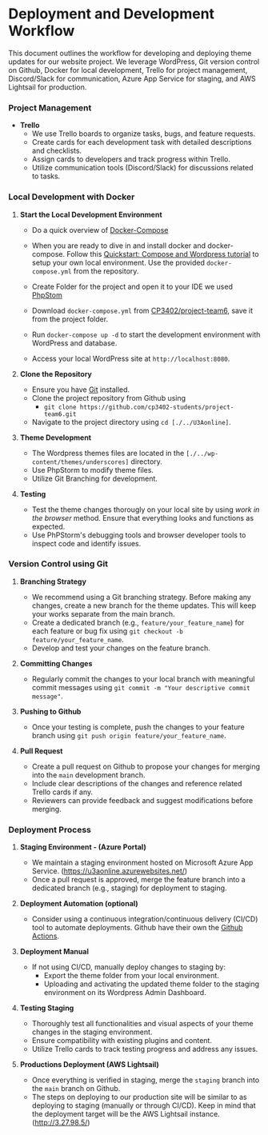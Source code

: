 # Deployment and Development Workflow

This document outlines the workflow for developing and deploying theme updates for our website project. We leverage WordPress, Git version control on Github, Docker for local development, Trello for project management, Discord/Slack for communication, Azure App Service for staging, and AWS Lightsail for production.

### Project Management
- **Trello**
    - We use Trello boards to organize tasks, bugs, and feature requests.
    - Create cards for each development task with detailed descriptions and checklists.
    - Assign cards to developers and track progress within Trello.
    - Utilize communication tools (Discord/Slack) for discussions related to tasks.

### Local Development with Docker

1. **Start the Local Development Environment**

    - Do a quick overview of [Docker-Compose](https://docs.docker.com/compose) 
    - When you are ready to dive in and install docker and docker-compose. 
Follow this [Quickstart: Compose and Wordpress tutorial](https://github.com/docker/awesome-compose/tree/master/official-documentation-samples/wordpress/) to setup your own local environment. Use the provided `docker-compose.yml` from the repository.

    - Create Folder for the project and open it to your IDE we used [PhpStom](https://www.jetbrains.com/phpstorm/download/#section=windows)

    - Download `docker-compose.yml` from [CP3402/project-team6](https://github.com/cp3402-students/project-team6/blob/main/docker-compose.yml), save it from the project folder.

    - Run `docker-compose up -d` to start the development environment with WordPress and database.

    - Access your local WordPress site at `http://localhost:8080`.
    
2. **Clone the Repository**

    - Ensure you have [Git](https://git-scm.com/downloads) installed.
    - Clone the project repository from Github using
        - `git clone https://github.com/cp3402-students/project-team6.git`
    - Navigate to the project directory using `cd [./../U3Aonline]`.

3. **Theme Development**

    - The Wordpress themes files are located in the `[./../wp-content/themes/underscores]` directory.
    - Use PhpStorm to modify theme files.
    - Utilize Git Branching for development.

4. **Testing**

    - Test the theme changes thorougly on your local site by using *work in the browser* method. Ensure that everything looks and functions as expected.
    - Use PhPStorm's debugging tools and browser developer tools to inspect code and identify issues.

### Version Control using Git

1. **Branching Strategy**
    
    - We recommend using a Git branching strategy. Before making any changes, create a new branch for the theme updates. This will keep your works separate from the main branch.
    - Create a dedicated branch (e.g., `feature/your_feature_name`) for each feature or bug fix using `git checkout -b feature/your_feature_name`.
    - Develop and test your changes on the feature branch.

2. **Committing Changes**

    - Regularly commit the changes to your local branch with meaningful commit messages using `git commit -m "Your descriptive commit message"`.

3. **Pushing to Github**

    - Once your testing is complete, push the changes to your feature branch using `git push origin feature/your_feature_name`.

4. **Pull Request**

    - Create a pull request on Github to propose your changes for merging into the `main` development branch.
    - Include clear descriptions of the changes and reference related Trello cards if any.
    - Reviewers can provide feedback and suggest modifications before merging.

### Deployment Process

1. **Staging Environment - (Azure Portal)**
    
    - We maintain a staging environment hosted on Microsoft Azure App Service. (https://u3aonline.azurewebsites.net/)
    - Once a pull request is approved, merge the feature branch into a dedicated branch (e.g., staging) for deployment to staging.

2. **Deployment Automation (optional)**

    - Consider using a continuous integration/continuous delivery (CI/CD) tool to automate deployments. Github have their own the [Github Actions](https://github.com/features/actions). 

3. **Deployment Manual**

    - If not using CI/CD, manually deploy changes to staging by:
        - Export the theme folder from your local environment.
        - Uploading and activating the updated theme folder to the staging environment on its Wordpress Admin Dashboard.
4. **Testing Staging**

    - Thoroughly test all functionalities and visual aspects of your theme changes in the staging environment.
    - Ensure compatibility with existing plugins and content.
    - Utilize Trello cards to track testing progress and address any issues.

5. **Productions Deployment (AWS Lightsail)**

    - Once everything is verified in staging, merge the `staging` branch into the `main` branch on Github.
    - The steps on deploying to our production site will be similar to as deploying to staging (manually or through CI/CD). Keep in mind that the deployment target will be the AWS Lightsail instance. (http://3.27.98.5/)